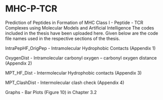 # MHC-P-TCR
Prediction of Peptides in Formation of MHC Class I - Peptide - TCR Complexes using Molecular Models and Artificial Intelligence
The codes included in the thesis have been uploaded here. Given below are the code file names used in the respective sections of the thesis. 

IntraPepHF_OrigPep - Intramolecular Hydrophobic Contacts (Appendix 1)

OxygenDist - Intramolecular carbonyl oxygen – carbonyl oxygen distance (Appendix 2)

MPT_HF_Dist - Intermolecular Hydrophobic contacts (Appendix 3)

MPT_ClashDist - Intermolecular clash check (Appendix 4)

Graphs - Bar Plots (Figure 10) in Chapter 3.2 
